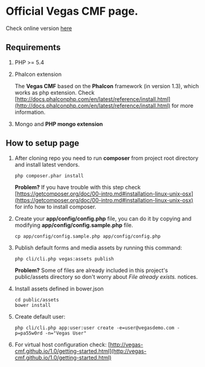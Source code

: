Official Vegas CMF page.
======================

Check online version [here](http://cmf.vegas)

Requirements
------------
1. PHP >= 5.4

2. Phalcon extension

    The **Vegas CMF** based on the **Phalcon** framework (in version 1.3), which works as php extension.
    Check [http://docs.phalconphp.com/en/latest/reference/install.html](http://docs.phalconphp.com/en/latest/reference/install.html) for more information.

3. Mongo and **PHP mongo extension**

How to setup page
-----------------
1. After cloning repo you need to run **composer** from project root directory and install latest vendors.
    ```
    php composer.phar install
    ```
    **Problem?** If you have trouble with this step check [https://getcomposer.org/doc/00-intro.md#installation-linux-unix-osx](https://getcomposer.org/doc/00-intro.md#installation-linux-unix-osx) for info how to install composer.

2. Create your **app/config/config.php** file, you can do it by copying and modifying **app/config/config.sample.php** file.
    ```
    cp app/config/config.sample.php app/config/config.php
    ```

3. Publish default forms and media assets by running this command:
    ```
    php cli/cli.php vegas:assets publish

    ```
    **Problem?** Some of files are already included in this project's public/assets directory so don't worry about *File already exists.* notices.

4. Install assets defined in bower.json
    ```
    cd public/assets
    bower install
    ```
5. Create default user:
    ```
    php cli/cli.php app:user:user create -e=user@vegasdemo.com -p=pa55w0rd -n="Vegas User"
    ```

6. For virtual host configuration check: [http://vegas-cmf.github.io/1.0/getting-started.html](http://vegas-cmf.github.io/1.0/getting-started.html)